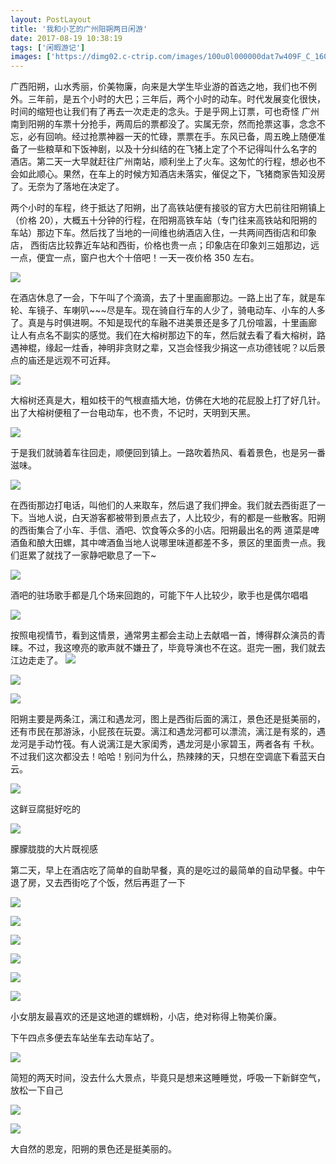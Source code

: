 ```yaml
---
layout: PostLayout
title: '我和小艺的广州阳朔两日闲游'
date: 2017-08-19 10:38:19
tags: ['闲暇游记']
images: ['https://dimg02.c-ctrip.com/images/100u0l000000dat7w409F_C_1600_1200_Mtg_7.jpg']
---
```


广西阳朔，山水秀丽，价美物廉，向来是大学生毕业游的首选之地，我们也不例外。三年前，是五个小时的大巴；三年后，两个小时的动车。时代发展变化很快，时间的缩短也让我们有了再去一次走走的念头。于是乎网上订票，可也奇怪
广州南到阳朔的车票十分抢手，两周后的票都没了。实属无奈，然而抢票这事，念念不忘，必有回响。经过抢票神器一天的忙碌，票票在手。东风已备，周五晚上随便准备了一些粮草和下饭神剧，以及十分纠结的在飞猪上定了个不记得叫什么名字的
酒店。第二天一大早就赶往广州南站，顺利坐上了火车。这匆忙的行程，想必也不会如此顺心。果然，在车上的时候方知酒店未落实，催促之下，飞猪商家告知没房了。无奈为了落地在决定了。

两个小时的车程，终于抵达了阳朔，出了高铁站便有接驳的官方大巴前往阳朔镇上（价格 20），大概五十分钟的行程，在阳朔高铁车站（专门往来高铁站和阳朔的车站）那边下车。然后找了当地的一间维也纳酒店入住，一共两间西街店和印象店，
西街店比较靠近车站和西街，价格也贵一点；印象店在印象刘三姐那边，远一点，便宜一点，窗户也大个十倍吧！一天一夜价格 350 左右。

![](/static/images/2017-08-05-yangshuoyouji/1.JPG)

在酒店休息了一会，下午叫了个滴滴，去了十里画廊那边。一路上出了车，就是车轮、车镜子、车喇叭~~~尽是车。现在骑自行车的人少了，骑电动车、小车的人多了。真是与时俱进啊。不知是现代的车融不进美景还是多了几份喧嚣，十里画廊
让人有点名不副实的感觉。我们在大榕树那边下的车，然后就去看了看大榕树，路遇神棍，缘起一炷香，神明非贪财之辈，又岂会怪我少捐这一点功德钱呢？以后景点的庙还是远观不可近拜。

![](/static/images/2017-08-05-yangshuoyouji/2.JPG)

大榕树还真是大，粗如枝干的气根直插大地，仿佛在大地的花屁股上打了好几针。出了大榕树便租了一台电动车，也不贵，不记时，天明到天黑。

![](/static/images/2017-08-05-yangshuoyouji/3.JPG)

于是我们就骑着车往回走，顺便回到镇上。一路吹着热风、看着景色，也是另一番滋味。

![](/static/images/2017-08-05-yangshuoyouji/4.JPG)

在西街那边打电话，叫他们的人来取车，然后退了我们押金。我们就去西街逛了一下。当地人说，白天游客都被带到景点去了，人比较少，有的都是一些散客。阳朔的西街集合了小车、手信、酒吧、饮食等众多的小店。阳朔最出名的两
道菜是啤酒鱼和酿大田螺，其中啤酒鱼当地人说哪里味道都差不多，景区的里面贵一点。我们逛累了就找了一家静吧歇息了一下~

![](/static/images/2017-08-05-yangshuoyouji/7.JPG)

酒吧的驻场歌手都是几个场来回跑的，可能下午人比较少，歌手也是偶尔唱唱

![](/static/images/2017-08-05-yangshuoyouji/6.JPG)

按照电视情节，看到这情景，通常男主都会主动上去献唱一首，博得群众演员的青睐。不过，我这嘹亮的歌声就不嫌丑了，毕竟导演也不在这。逛完一圈，我们就去江边走走了。
![](/static/images/2017-08-05-yangshuoyouji/9.JPG)

![](/static/images/2017-08-05-yangshuoyouji/10.JPG)

![](/static/images/2017-08-05-yangshuoyouji/11.JPG)

阳朔主要是两条江，漓江和遇龙河，图上是西街后面的漓江，景色还是挺美丽的，还有市民在那游泳，小屁孩在玩耍。漓江和遇龙河都可以漂流，漓江是有浆的，遇龙河是手动竹筏。有人说漓江是大家闺秀，遇龙河是小家碧玉，两者各有
千秋。不过我们这次都没去！哈哈！别问为什么，热辣辣的天，只想在空调底下看蓝天白云。

![](/static/images/2017-08-05-yangshuoyouji/12.JPG)

这鲜豆腐挺好吃的

![](/static/images/2017-08-05-yangshuoyouji/13.JPG)

朦朦胧胧的大片既视感

第二天，早上在酒店吃了简单的自助早餐，真的是吃过的最简单的自动早餐。中午退了房，又去西街吃了个饭，然后再逛了一下

![](/static/images/2017-08-05-yangshuoyouji/5.JPG)

![](/static/images/2017-08-05-yangshuoyouji/8.JPG)

![](/static/images/2017-08-05-yangshuoyouji/14.JPG)

![](/static/images/2017-08-05-yangshuoyouji/17.JPG)

![](/static/images/2017-08-05-yangshuoyouji/15.JPG)

![](/static/images/2017-08-05-yangshuoyouji/16.JPG)

小女朋友最喜欢的还是这地道的螺蛳粉，小店，绝对称得上物美价廉。

下午四点多便去车站坐车去动车站了。

![](/static/images/2017-08-05-yangshuoyouji/18.JPG)

简短的两天时间，没去什么大景点，毕竟只是想来这睡睡觉，呼吸一下新鲜空气，放松一下自己

![](/static/images/2017-08-05-yangshuoyouji/19.JPG)

![](/static/images/2017-08-05-yangshuoyouji/20.JPG)

大自然的恩宠，阳朔的景色还是挺美丽的。
